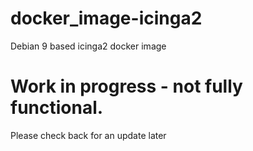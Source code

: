 # docker_image-icinga2
Debian 9 based icinga2 docker image

# Work in progress - not fully functional.
Please check back for an update later
